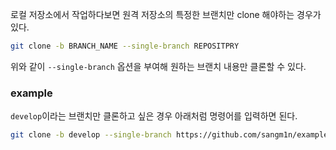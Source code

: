 로컬 저장소에서 작업하다보면 원격 저장소의 특정한 브랜치만 clone 해야하는 경우가 있다.

```sh
git clone -b BRANCH_NAME --single-branch REPOSITPRY
```

위와 같이 `--single-branch` 옵션을 부여해 원하는 브랜치 내용만 클론할 수 있다.

### example
`develop`이라는 브랜치만 클론하고 싶은 경우 아래처럼 명령어를 입력하면 된다.

```sh
git clone -b develop --single-branch https://github.com/sangm1n/example.git
```
